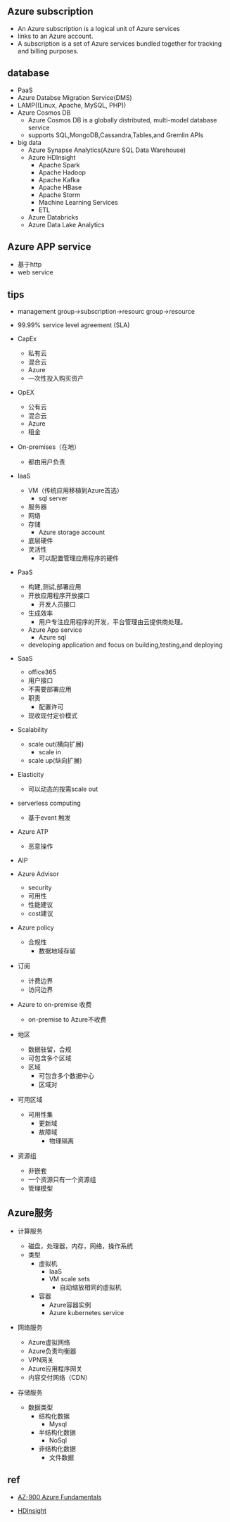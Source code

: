
## Azure subscription
+ An Azure subscription is a logical unit of Azure services 
+ links to an Azure account.
+ A subscription is a set of Azure services bundled together for tracking and billing purposes.

## database
+ PaaS
+ Azure Databse Migration Service(DMS)
+ LAMP((Linux, Apache, MySQL, PHP))
+ Azure Cosmos DB
    + Azure Cosmos DB is a globally distributed, multi-model database service
    + supports SQL,MongoDB,Cassandra,Tables,and Gremlin APIs
+ big data
    + Azure Synapse Analytics(Azure SQL Data Warehouse)
    + Azure HDInsight
        + Apache Spark
        + Apache Hadoop
        + Apache Kafka
        + Apache HBase
        + Apache Storm
        + Machine Learning Services
        + ETL
    + Azure Databricks
    + Azure Data Lake Analytics

## Azure APP service
+ 基于http
+ web service


## tips
+ management group->subscription->resourc group->resource
+ 99.99% service level agreement (SLA)

+ CapEx
    + 私有云
    + 混合云
    + Azure
    + 一次性投入购买资产

+ OpEX
    + 公有云
    + 混合云
    + Azure
    + 租金

+ On-premises（在地）
    + 都由用户负责

+ IaaS
    + VM（传统应用移植到Azure首选）
        + sql server
    + 服务器
    + 网络
    + 存储
        + Azure storage account
    + 底层硬件
    + 灵活性
        + 可以配置管理应用程序的硬件

+ PaaS 
    + 构建,测试,部署应用
    + 开放应用程序开放接口
        + 开发人员接口
    + 生成效率
        + 用户专注应用程序的开发，平台管理由云提供商处理。
    + Azure App service
        + Azure sql
    + developing application and focus on building,testing,and deploying

+ SaaS
    + office365
    + 用户接口
    + 不需要部署应用
    + 职责
        + 配置许可
    + 现收现付定价模式

+ Scalability
    + scale out(横向扩展)
        + scale in
    + scale up(纵向扩展)

+ Elasticity
    + 可以动态的按需scale out

+ serverless computing
    + 基于event 触发

+ Azure ATP
    + 恶意操作
+ AIP

+ Azure Advisor
    + security
    + 可用性
    + 性能建议
    + cost建议

+ Azure policy
    + 合规性
        + 数据地域存留

+ 订阅
    + 计费边界
    + 访问边界

+ Azure to on-premise 收费
    + on-premise to Azure不收费

+ 地区
    + 数据驻留，合规
    + 可包含多个区域
    + 区域
        + 可包含多个数据中心
        + 区域对


+ 可用区域
    + 可用性集
        + 更新域
        + 故障域
            + 物理隔离

+ 资源组
    + 非嵌套
    + 一个资源只有一个资源组
    + 管理模型

## Azure服务
+ 计算服务
    + 磁盘，处理器，内存，网络，操作系统
    + 类型
        + 虚拟机
            + IaaS
            + VM scale sets
                + 自动缩放相同的虚拟机
        + 容器
            + Azure容器实例
            + Azure kubernetes service
+ 网络服务
    + Azure虚拟网络
    + Azure负责均衡器
    + VPN网关
    + Azure应用程序网关
    + 内容交付网络（CDN）

+ 存储服务
    + 数据类型
        + 结构化数据
            + Mysql
        + 半结构化数据
            + NoSql
        + 非结构化数据
            + 文件数据

## ref
+ [AZ-900 Azure Fundamentals](https://docs.microsoft.com/en-us/learn/certifications/azure-fundamentals/)

<!-- database -->
+ [HDInsight](https://docs.microsoft.com/en-us/azure/hdinsight/)
